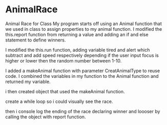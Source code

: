 # AnimalRace
Animal Race for Class
My program starts off using an Animal function that we used in class to assign properties to my animal function.
I modified the this.report function from returning a value and adding an if and else statement to define winners.

I modified the this.run function, adding variable tired and alert which subtract and add speed respectively depending if the user input focus is higher or lower then the random number between 1-10.

I added a makeAnimal function with parameter CreatAnimalType to reuse code. I combined the variables in my function to the Animal function and returned my variable.

i then created object that used the makeAnimal function.

create a while loop so i could visually see the race.

then i console log the ending of the race declaring winner and loooser  by calling the object with report function.
